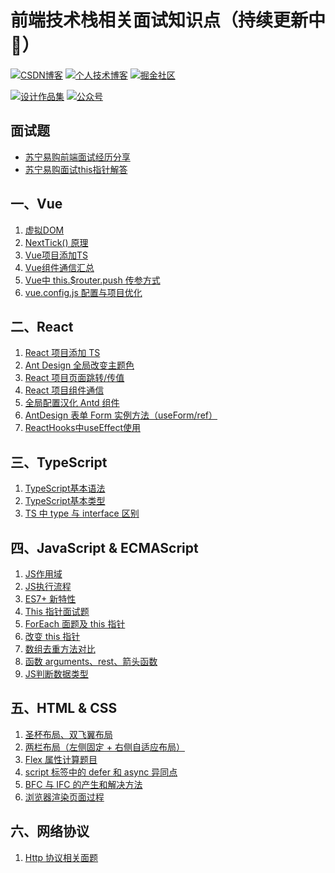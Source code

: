 # 前端技术栈相关面试知识点（持续更新中:running:）

<!-- ## 相关链接 -->
[![CSDN博客](https://img.shields.io/badge/CSDN博客-@情非得已小猿猿-orange)](https://blog.csdn.net/weixin_43924228)
[![个人技术博客](https://img.shields.io/badge/个人技术博客-@马超-green)](https://machao07.github.io)
[![掘金社区](https://img.shields.io/badge/掘金社区-@情非得已小猿猿-blue)](https://juejin.cn/user/1337486669527096)

[![设计作品集](https://img.shields.io/badge/设计作品集-@情非得已小猿猿-yellow)](https://machao07.zcool.com.cn)
[![公众号](https://img.shields.io/badge/公众号-@情非得已小猿猿-greentea)](https://machao07.github.io/img/official_account.jpg)


<!-- 1️⃣&nbsp;[CSDN](https://blog.csdn.net/weixin_43924228)&emsp;2️⃣&nbsp;[Machao's Blog](https://machao07.github.io/)&emsp;3️⃣&nbsp;[ZCOOL站酷](https://machao07.zcool.com.cn/) -->

## 面试题
- [苏宁易购前端面试经历分享](https://blog.csdn.net/weixin_43924228/article/details/90699272)
- [苏宁易购面试this指针解答](https://blog.csdn.net/weixin_43924228/article/details/90755267)

## 一、Vue
1. [虚拟DOM](https://github.com/machao07/interview-questions/issues/1)
2. [NextTick() 原理](https://blog.csdn.net/weixin_43924228/article/details/106548886)
3. [Vue项目添加TS](https://github.com/machao07/interview-questions/issues/7)
4. [Vue组件通信汇总](https://github.com/machao07/interview-questions/issues/25)
5. [Vue中 this.$router.push 传参方式](https://github.com/machao07/interview-questions/issues/22)
6. [vue.config.js 配置与项目优化](https://github.com/machao07/interview-questions/issues/24)


## 二、React
1. [React 项目添加 TS](https://github.com/machao07/interview-questions/issues/2)
2. [Ant Design 全局改变主题色](https://github.com/machao07/react-admin/issues/1)
3. [React 项目页面跳转/传值](https://github.com/machao07/react-admin/issues/3)
4. [React 项目组件通信](https://github.com/machao07/react-admin/issues/4)
5. [全局配置汉化 Antd 组件](https://github.com/machao07/react-admin/issues/2)
6. [AntDesign 表单 Form 实例方法（useForm/ref）](https://github.com/machao07/react-admin/issues/5)
7. [ReactHooks中useEffect使用](https://github.com/machao07/react-admin/issues/6)

## 三、TypeScript
1. [TypeScript基本语法](https://github.com/machao07/interview-questions/issues/3)
2. [TypeScript基本类型](https://github.com/machao07/interview-questions/issues/10)
3. [TS 中 type 与 interface 区别](https://github.com/machao07/interview-questions/issues/12)

## 四、JavaScript & ECMAScript
1. [JS作用域](https://github.com/machao07/interview-questions/issues/20)
2. [JS执行流程](https://github.com/machao07/interview-questions/issues/21)
3. [ES7+ 新特性](https://github.com/machao07/interview-questions/issues/4)
4. [This 指针面试题](https://github.com/machao07/interview-questions/issues/9)
5. [ForEach 面题及 this 指针](https://github.com/machao07/interview-questions/issues/11)
6. [改变 this 指针](https://github.com/machao07/interview-questions/issues/18)
7. [数组去重方法对比](https://github.com/machao07/interview-questions/issues/13)
8. [函数 arguments、rest、箭头函数](https://github.com/machao07/interview-questions/issues/19)
9. [JS判断数据类型](https://github.com/machao07/interview-questions/issues/23)

## 五、HTML & CSS
1. [圣杯布局、双飞翼布局](https://github.com/machao07/interview-questions/issues/6)
2. [两栏布局（左侧固定 + 右侧自适应布局）](https://github.com/machao07/interview-questions/issues/17)
3. [Flex 属性计算题目](https://github.com/machao07/interview-questions/issues/5)
4. [script 标签中的 defer 和 async 异同点](https://github.com/machao07/interview-questions/issues/8)
5. [BFC 与 IFC 的产生和解决方法](https://github.com/machao07/interview-questions/issues/14)
6. [浏览器渲染页面过程](https://github.com/machao07/interview-questions/issues/16)

## 六、网络协议
1. [Http 协议相关面题](https://github.com/machao07/interview-questions/issues/15)

